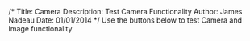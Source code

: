 /*
Title: Camera
Description: Test Camera Functionality
Author: James Nadeau
Date: 01/01/2014
*/
Use the buttons below to test Camera and Image functionality
<script>
	// Called when a photo is successfully retrieved
	if(typeof navigator.camera !== 'undefined')
	{
	
		pictureSource=navigator.camera.PictureSourceType;
		destinationType=navigator.camera.DestinationType;
		
		var camera_buttons = '<button onclick="capturePhoto();">Capture Photo</button>'
			+'<button onclick="capturePhotoEdit();">Capture Editable Photo</button>'
			+'<button onclick="getPhoto(pictureSource.PHOTOLIBRARY);">From Photo Library</button>'
			+'<button onclick="getPhoto(pictureSource.SAVEDPHOTOALBUM);">From Photo Album</button>'
			+'<img style="display:none;width:60px;height:60px;" id="smallImage" src="" />'
			+'<img style="display:none;" id="largeImage" src="" />';
		
		function onPhotoDataSuccess(imageData) 
		{
			// Uncomment to view the base64-encoded image data
			// console.log(imageData);
			
			// Get image handle
			//
			var smallImage = document.getElementById('smallImage');
			
			// Unhide image elements
			//
			smallImage.style.display = 'block';
			
			// Show the captured photo
			// The inline CSS rules are used to resize the image
			//
			smallImage.src = "data:image/jpeg;base64," + imageData;
		}
		
		// Called when a photo is successfully retrieved
		function onPhotoURISuccess(imageURI) 
		{
			// Uncomment to view the image file URI
			// console.log(imageURI);
		
			// Get image handle
			//
			var largeImage = document.getElementById('largeImage');
		
			// Unhide image elements
			//
			largeImage.style.display = 'block';
			
			// Show the captured photo
			// The inline CSS rules are used to resize the image
			//
			largeImage.src = imageURI;
		}
		
		// A button will call this function
		function capturePhoto() 
		{
			// Take picture using device camera and retrieve image as base64-encoded string
			navigator.camera.getPicture(onPhotoDataSuccess, onFail, { quality: 50,
			destinationType: destinationType.DATA_URL });
		}
		
		// A button will call this function
		function capturePhotoEdit() 
		{
			// Take picture using device camera, allow edit, and retrieve image as base64-encoded string
			navigator.camera.getPicture(onPhotoDataSuccess, onFail, { quality: 20, allowEdit: true,
			destinationType: destinationType.DATA_URL });
		}
		
		// A button will call this function
		function getPhoto(source) 
		{
			// Retrieve image file location from specified source
			navigator.camera.getPicture(onPhotoURISuccess, onFail, { quality: 50,
			destinationType: destinationType.FILE_URI,
			sourceType: source });
		}
		
		// Called if something bad happens.
		//
		function onFail(message) 
		{
			alert('Failed because: ' + message);
		}
	}
	else
	{
		var camera_buttons = '<p>This feature is not availble yet for your platform, try using the app...</p>';
	}
	
	$(document).one("pageshow", function() 
	{
		$.mobile.activePage
			.find("div:jqmData(role='content')")
			.append(camera_buttons)
			.trigger('create');
	});
</script>
	
	
